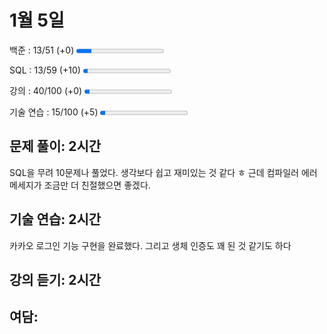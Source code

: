 1월 5일
=
백준 : 13/51 (+0) 
<progress value="9" max="51"></progress>

SQL : 13/59 (+10) 
<progress value="3" max="59"></progress>

강의 : 40/100 (+0)
<progress value="3" max="52"></progress>

기술 연습 : 15/100 (+5)
<progress value="3" max="52"></progress>



## 문제 풀이: 2시간 
SQL을 무려 10문제나 풀었다. 생각보다 쉽고 재미있는 것 같다 ㅎ 근데 컴파일러 에러 메세지가 조금만 더 친절했으면 좋겠다.


## 기술 연습: 2시간
카카오 로그인 기능 구현을 완료했다. 그리고 생체 인증도 꽤 된 것 같기도 하다

## 강의 듣기: 2시간


## 여담: 
